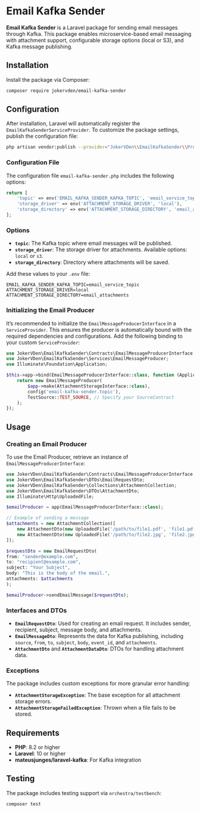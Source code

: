 # Email Kafka Sender

**Email Kafka Sender** is a Laravel package for sending email messages through Kafka. This package enables
microservice-based email messaging with attachment support, configurable storage options (local or S3), and Kafka
message publishing.

## Installation

Install the package via Composer:

```bash
composer require jokervden/email-kafka-sender
```

## Configuration

After installation, Laravel will automatically register the `EmailKafkaSenderServiceProvider`. To customize the package
settings, publish the configuration file:

```bash
php artisan vendor:publish --provider="JokerVDen\\EmailKafkaSender\\Providers\\EmailKafkaSenderServiceProvider"
```

### Configuration File

The configuration file `email-kafka-sender.php` includes the following options:

```php
return [
    'topic' => env('EMAIL_KAFKA_SENDER_KAFKA_TOPIC', 'email_service_topic'),
    'storage_driver' => env('ATTACHMENT_STORAGE_DRIVER', 'local'),
    'storage_directory' => env('ATTACHMENT_STORAGE_DIRECTORY', 'email_attachments'),
];
```

### Options

- **`topic`**: The Kafka topic where email messages will be published.
- **`storage_driver`**: The storage driver for attachments. Available options: `local` or `s3`.
- **`storage_directory`**: Directory where attachments will be saved.

Add these values to your `.env` file:

```env
EMAIL_KAFKA_SENDER_KAFKA_TOPIC=email_service_topic
ATTACHMENT_STORAGE_DRIVER=local
ATTACHMENT_STORAGE_DIRECTORY=email_attachments
```

### Initializing the Email Producer

It’s recommended to initialize the `EmailMessageProducerInterface` in a `ServiceProvider`. This ensures the producer is
automatically bound with the required dependencies and configurations. Add the following binding to your custom
`ServiceProvider`:

```php
use JokerVDen\EmailKafkaSender\Contracts\EmailMessageProducerInterface;
use JokerVDen\EmailKafkaSender\Services\EmailMessageProducer;
use Illuminate\Foundation\Application;

$this->app->bind(EmailMessageProducerInterface::class, function (Application $app) {
    return new EmailMessageProducer(
        $app->make(AttachmentStorageInterface::class),
        config('email-kafka-sender.topic'),
        TestSource::TEST_SOURCE, // Specify your SourceContract
    );
});
```

## Usage

### Creating an Email Producer

To use the Email Producer, retrieve an instance of `EmailMessageProducerInterface`:

```php
use JokerVDen\EmailKafkaSender\Contracts\EmailMessageProducerInterface;
use JokerVDen\EmailKafkaSender\DTOs\EmailRequestDto;
use JokerVDen\EmailKafkaSender\Collections\AttachmentCollection;
use JokerVDen\EmailKafkaSender\DTOs\AttachmentDto;
use Illuminate\Http\UploadedFile;

$emailProducer = app(EmailMessageProducerInterface::class);

// Example of sending a message
$attachments = new AttachmentCollection([
    new AttachmentDto(new UploadedFile('/path/to/file1.pdf', 'file1.pdf'), 'file1.pdf'),
    new AttachmentDto(new UploadedFile('/path/to/file2.jpg', 'file2.jpg'), 'file2.jpg')
]);

$requestDto = new EmailRequestDto(
from: "sender@example.com",
to: "recipient@example.com",
subject: "Your Subject",
body: "This is the body of the email.",
attachments: $attachments
);

$emailProducer->sendEmailMessage($requestDto);
```

### Interfaces and DTOs

- **`EmailRequestDto`**: Used for creating an email request. It includes sender, recipient, subject, message body, and
  attachments.
- **`EmailMessageDto`**: Represents the data for Kafka publishing, including `source`, `from`, `to`, `subject`, `body`,
  `event_id`, and `attachments`.
- **`AttachmentDto`** and **`AttachmentDataDto`**: DTOs for handling attachment data.

### Exceptions

The package includes custom exceptions for more granular error handling:

- **`AttachmentStorageException`**: The base exception for all attachment storage errors.
- **`AttachmentStorageFailedException`**: Thrown when a file fails to be stored.

## Requirements

- **PHP**: 8.2 or higher
- **Laravel**: 10 or higher
- **mateusjunges/laravel-kafka**: For Kafka integration

## Testing

The package includes testing support via `orchestra/testbench`:

```bash
composer test
```
